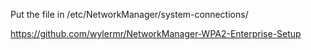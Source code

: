 Put the file in /etc/NetworkManager/system-connections/

https://github.com/wylermr/NetworkManager-WPA2-Enterprise-Setup
